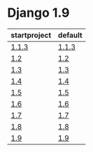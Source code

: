 # Django 1.9 #

| startproject | default |
| --- | --- |
| [1.1.3](https://github.com/fmierlo/django-default-settings/blob/master/diff/1.3/startproject_1.1.3_1.3.diff) | [1.1.3](https://github.com/fmierlo/django-default-settings/blob/master/diff/1.3/default_1.1.3_1.3.diff) |
| [1.2](https://github.com/fmierlo/django-default-settings/blob/master/diff/1.3/startproject_1.2_1.3.diff) | [1.2](https://github.com/fmierlo/django-default-settings/blob/master/diff/1.3/default_1.2_1.3.diff) |
| [1.3](https://github.com/fmierlo/django-default-settings/blob/master/diff/1.3/startproject_1.3_1.3.diff) | [1.3](https://github.com/fmierlo/django-default-settings/blob/master/diff/1.3/default_1.3_1.3.diff) |
| [1.4](https://github.com/fmierlo/django-default-settings/blob/master/diff/1.3/startproject_1.4_1.3.diff) | [1.4](https://github.com/fmierlo/django-default-settings/blob/master/diff/1.3/default_1.4_1.3.diff) |
| [1.5](https://github.com/fmierlo/django-default-settings/blob/master/diff/1.3/startproject_1.5_1.3.diff) | [1.5](https://github.com/fmierlo/django-default-settings/blob/master/diff/1.3/default_1.5_1.3.diff) |
| [1.6](https://github.com/fmierlo/django-default-settings/blob/master/diff/1.3/startproject_1.6_1.3.diff) | [1.6](https://github.com/fmierlo/django-default-settings/blob/master/diff/1.3/default_1.6_1.3.diff) |
| [1.7](https://github.com/fmierlo/django-default-settings/blob/master/diff/1.3/startproject_1.7_1.3.diff) | [1.7](https://github.com/fmierlo/django-default-settings/blob/master/diff/1.3/default_1.7_1.3.diff) |
| [1.8](https://github.com/fmierlo/django-default-settings/blob/master/diff/1.3/startproject_1.8_1.3.diff) | [1.8](https://github.com/fmierlo/django-default-settings/blob/master/diff/1.3/default_1.8_1.3.diff) |
| [1.9](https://github.com/fmierlo/django-default-settings/blob/master/diff/1.3/startproject_1.9_1.3.diff) | [1.9](https://github.com/fmierlo/django-default-settings/blob/master/diff/1.3/default_1.9_1.3.diff) |
